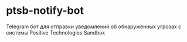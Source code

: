 # ptsb-notify-bot
Telegram бот для отправки уведомлений об обнаруженных угрозах с системы Positive Technologies Sandbox
